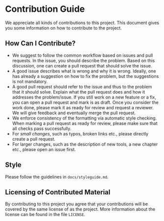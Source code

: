 # Contribution Guide

We appreciate all kinds of contributions to this project. This document gives you some information on how to contribute to the project.

## How Can I Contribute?

- We suggest to follow the common workflow based on issues and pull requests. In the issue, you should describe the problem. Based on this discussion, one can create a pull request that should solve the issue.
- A good issue describes what is wrong and why it is wrong. Ideally, one has already a suggestion on how to fix the problem, but the suggestions is not mandatory.
- A good pull request should refer to the issue and thus to the problem that it should solve. Explain what the pull request does and how it addresses the problem/issue. If you still work on a new feature or a fix, you can open a pull request and mark is as draft. Once you consider the work done, please mark it as ready for review and request a reviewer. We will give feedback and eventually merge the pull request.
- We enforce consistency of the formatting via automatic style checking. When marking a pull request as ready for review, please make sure that all checks pass successfully.
- For *small changes*, such as typos, broken links etc., please directly create a pull request.
- For larger changes, such as the description of new tools, a new chapter etc., please open an issue first.

## Style

Please follow the guidelines in `docs/styleguide.md`.

## Licensing of Contributed Material

By contributing to this project you agree that your contributions will be covered by the same license of as the project. More information about the license can be found in the file `LICENSE`.

